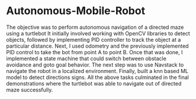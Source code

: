 # Autonomous-Mobile-Robot
The objective was to perform autonomous navigation of a directed maze using a turtlebot
It initially involved working with OpenCV libraries to detect objects, followed by implementing PID controller to track the object at a particular distance. Next, I used odometry and the previously implemented PID control to take the bot from point A to point B. Once that was done, I implemented a state machine that could switch between obstacle avoidance and goto goal behavior. The next step was to use Navstack to navigate the robot in a localized environment. Finally, built a knn based ML model to detect directions signs. 
All the above tasks culminated in the final demonstrations where the turtlebot was able to navigate out of directed maze successfully.
